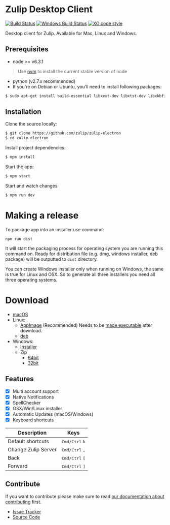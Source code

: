 # Zulip Desktop Client 
[![Build Status](https://travis-ci.org/zulip/zulip-electron.svg?branch=master)](https://travis-ci.org/zulip/zulip-electron)
[![Windows Build Status](https://ci.appveyor.com/api/projects/status/github/zulip/zulip-electron?branch=master&svg=true)](https://ci.appveyor.com/project/akashnimare/zulip-electron/branch/master)
[![XO code style](https://img.shields.io/badge/code_style-XO-5ed9c7.svg)](https://github.com/sindresorhus/xo)

Desktop client for Zulip. Available for Mac, Linux and Windows. 

## Prerequisites
* node >= v6.3.1
> Use [nvm](https://github.com/creationix/nvm) to install the current stable version of node


* python (v2.7.x recommended)
* If you're on Debian or Ubuntu, you'll need to install following packages:
```sh
$ sudo apt-get install build-essential libxext-dev libxtst-dev libxkbfile-dev
```

## Installation

Clone the source locally:

```sh
$ git clone https://github.com/zulip/zulip-electron
$ cd zulip-electron
```

Install project dependencies:

```sh
$ npm install
```
Start the app:

```sh
$ npm start
```

Start and watch changes  

```sh
$ npm run dev
```
# Making a release

To package app into an installer use command:
```
npm run dist
```
It will start the packaging process for operating system you are running this command on. Ready for distribution file (e.g. dmg, windows installer, deb package) will be outputted to `dist` directory.

You can create Windows installer only when running on Windows, the same is true for Linux and OSX. So to generate all three installers you need all three operating systems.

# Download

* [macOS](https://github.com/zulip/zulip-electron/releases/download/v0.5.10/Zulip-0.5.10.dmg)
* Linux:
   * [AppImage](https://github.com/zulip/zulip-electron/releases/download/v0.5.10/Zulip-0.5.10-x86_64.AppImage) (Recommended)
      Needs to be [made executable](http://discourse.appimage.org/t/how-to-make-an-appimage-executable/80) after download.
   * [deb](https://github.com/zulip/zulip-electron/releases/download/v0.5.10/Zulip_0.5.10_amd64.deb)
* Windows:
	* [Installer](https://github.com/zulip/zulip-electron/releases/download/v0.5.10/Zulip.Web.Setup.0.5.10.exe)
	* Zip
		*	[64bit](https://github.com/zulip/zulip-electron/releases/download/v0.5.10/zulip-0.5.10-x64.nsis.7z)
		*	[32bit](https://github.com/zulip/zulip-electron/releases/download/v0.5.10/zulip-0.5.10-ia32.nsis.7z)	



## Features
- [x] Multi account support
- [x] Native Notifications
- [x] SpellChecker
- [x] OSX/Win/Linux installer
- [x] Automatic Updates (macOS/Windows)
- [x] Keyboard shortcuts

Description            | Keys
-----------------------| -----------------------
Default shortcuts      | <kbd>Cmd/Ctrl</kbd> <kbd>k</kbd>
Change Zulip Server    | <kbd>Cmd/Ctrl</kbd> <kbd>,</kbd>
Back                   | <kbd>Cmd/Ctrl</kbd> <kbd>[</kbd>
Forward                | <kbd>Cmd/Ctrl</kbd> <kbd>]</kbd>


## Contribute

If you want to contribute please make sure to read [our documentation about contributing](./CONTRIBUTING.md) first.

* [Issue Tracker](https://github.com/zulip/zulip-electron/issues)
* [Source Code](https://github.com/zulip/zulip-electron/)
